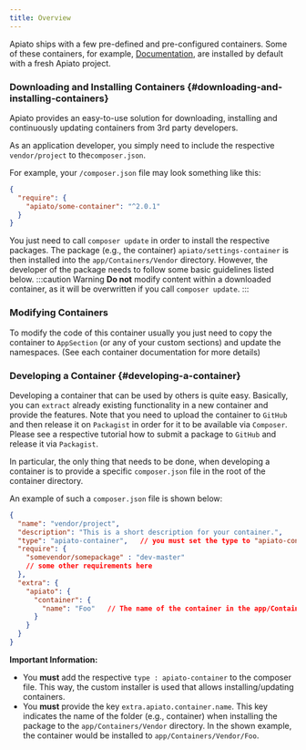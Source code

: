 ```yaml
---
title: Overview
---
```


Apiato ships with a few pre-defined and pre-configured containers.
Some of these containers, for example, [Documentation](documentation.mdx),
are installed by default with a fresh Apiato project.

### Downloading and Installing Containers {#downloading-and-installing-containers}

Apiato provides an easy-to-use solution for downloading, installing and continuously updating containers from 3rd party developers.

As an application developer, you simply need to include the respective `vendor/project` to the`composer.json`.

For example, your `/composer.json` file may look something like this:

```json
{
  "require": {
    "apiato/some-container": "^2.0.1"
  }
}
```

You just need to call `composer update` in order to install the respective packages. The package (e.g., the container)
`apiato/settings-container` is then installed into the `app/Containers/Vendor` directory. However, the developer of the package
needs to follow some basic guidelines listed below.
:::caution Warning
**Do not** modify content within a downloaded container, as it will be overwritten if you call `composer update`.
:::

### Modifying Containers

To modify the code of this container usually you just need to copy the container to `AppSection`
(or any of your custom sections) and update the namespaces. (See each container documentation for more details)

### Developing a Container {#developing-a-container}

Developing a container that can be used by others is quite easy. Basically, you can `extract` already existing functionality
in a new container and provide the features. Note that you need to upload the container to `GitHub` and then release
it on `Packagist` in order for it to be available via `Composer`. Please see a respective tutorial how to submit a package
to `GitHub` and release it via `Packagist`.

In particular, the only thing that needs to be done, when developing a container is to provide a specific `composer.json`
file in the root of the container directory.

An example of such a `composer.json` file is shown below:

```json
{
  "name": "vendor/project",
  "description": "This is a short description for your container.",
  "type": "apiato-container",   // you must set the type to "apiato-container" here.
  "require": {
    "somevendor/somepackage" : "dev-master"
    // some other requirements here
  },
  "extra": {
    "apiato": {
      "container": {
        "name": "Foo"   // The name of the container in the app/Containers/Vendor directory
      }
    }
  }
}
```

**Important Information:**
* You **must** add the respective `type : apiato-container` to the composer file. This way, the custom installer is used
  that allows installing/updating containers.
* You **must** provide the key `extra.apiato.container.name`. This key indicates the name of the folder (e.g., container)
  when installing the package to the `app/Containers/Vendor` directory. In the shown example, the container would be installed to
  `app/Containers/Vendor/Foo`.
